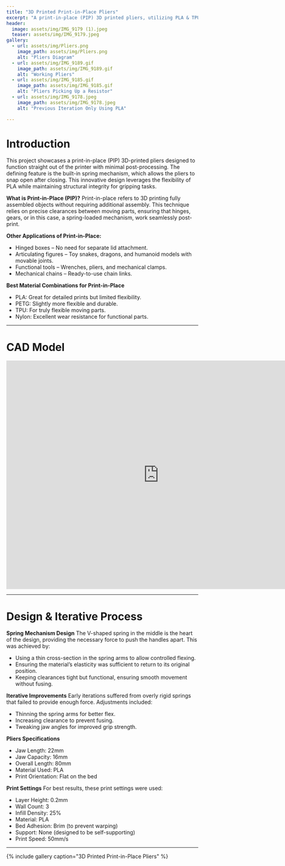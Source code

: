 ```yaml
---
title: "3D Printed Print-in-Place Pliers"
excerpt: "A print-in-place (PIP) 3D printed pliers, utilizing PLA & TPU, designed to function straight out of the printer with minimal post-processing"
header:
  image: assets/img/IMG_9179 (1).jpeg
  teaser: assets/img/IMG_9179.jpeg
gallery:
  - url: assets/img/Pliers.png
    image_path: assets/img/Pliers.png
    alt: "Pliers Diagram"
  - url: assets/img/IMG_9189.gif
    image_path: assets/img/IMG_9189.gif
    alt: "Working Pliers"
  - url: assets/img/IMG_9185.gif
    image_path: assets/img/IMG_9185.gif
    alt: "Pliers Picking Up a Resistor"
  - url: assets/img/IMG_9178.jpeg
    image_path: assets/img/IMG_9178.jpeg
    alt: "Previous Iteration Only Using PLA"

---
```


# Introduction
This project showcases a print-in-place (PIP) 3D-printed pliers designed to function straight out of the printer with minimal post-processing. The defining feature is the built-in spring mechanism, which allows the pliers to snap open after closing. This innovative design leverages the flexibility of PLA while maintaining structural integrity for gripping tasks.

**What is Print-in-Place (PIP)?**
Print-in-place refers to 3D printing fully assembled objects without requiring additional assembly. This technique relies on precise clearances between moving parts, ensuring that hinges, gears, or in this case, a spring-loaded mechanism, work seamlessly post-print.

**Other Applications of Print-in-Place:**
* Hinged boxes – No need for separate lid attachment.
* Articulating figures – Toy snakes, dragons, and humanoid models with movable joints.
* Functional tools – Wrenches, pliers, and mechanical clamps.
* Mechanical chains – Ready-to-use chain links.

**Best Material Combinations for Print-in-Place**
* PLA: Great for detailed prints but limited flexibility.
* PETG: Slightly more flexible and durable.
* TPU: For truly flexible moving parts.
* Nylon: Excellent wear resistance for functional parts.

---

# CAD Model

<iframe src="https://a360.co/4bGMtXF" width="800" height="600" allowfullscreen="true" webkitallowfullscreen="true" mozallowfullscreen="true" frameborder="0"></iframe>

---

# Design & Iterative Process
**Spring Mechanism Design**
The V-shaped spring in the middle is the heart of the design, providing the necessary force to push the handles apart. This was achieved by:
* Using a thin cross-section in the spring arms to allow controlled flexing.
* Ensuring the material’s elasticity was sufficient to return to its original position.
* Keeping clearances tight but functional, ensuring smooth movement without fusing.​

**Iterative Improvements**
Early iterations suffered from overly rigid springs that failed to provide enough force. Adjustments included:
* Thinning the spring arms for better flex.
* Increasing clearance to prevent fusing.
* Tweaking jaw angles for improved grip strength.

**Pliers Specifications**
* Jaw Length: 22mm
* Jaw Capacity: 16mm
* Overall Length: 80mm
* Material Used: PLA
* Print Orientation: Flat on the bed

**Print Settings**
For best results, these print settings were used:
* Layer Height: 0.2mm
* Wall Count: 3
* Infill Density: 25%
* Material: PLA
* Bed Adhesion: Brim (to prevent warping)
* Support: None (designed to be self-supporting)
* Print Speed: 50mm/s​

---

{% include gallery caption="3D Printed Print-in-Place Pliers" %}

